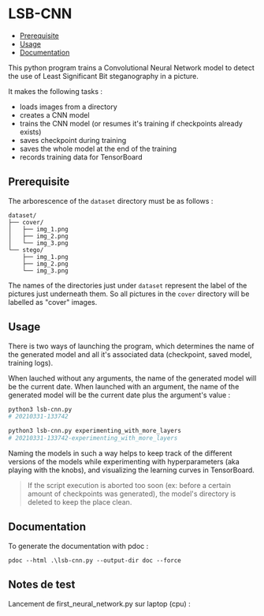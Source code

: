 # LSB-CNN

- [Prerequisite](#prerequisite)
- [Usage](#usage)
- [Documentation](#documentation)

This python program trains a Convolutional Neural Network model to detect the use of Least Significant Bit steganography in a picture.

It makes the following tasks :
- loads images from a directory
- creates a CNN model
- trains the CNN model (or resumes it's training if checkpoints already exists)
- saves checkpoint during training
- saves the whole model at the end of the training
- records training data for TensorBoard

## Prerequisite

The arborescence of the `dataset` directory must be as follows :
```shell
dataset/
├── cover/
│   ├── img_1.png
│   ├── img_2.png
│   └── img_3.png
└── stego/
    ├── img_1.png
    ├── img_2.png
    └── img_3.png
```

The names of the directories just under `dataset` represent the label of the pictures just underneath them. So all pictures in the `cover` directory will be labelled as "cover" images.

## Usage

There is two ways of launching the program, which determines the name of the generated model and all it's associated data (checkpoint, saved model, training logs).

When lauched without any arguments, the name of the generated model will be the current date. When launched with an argument, the name of the generated model will be the current date plus the argument's value :
```bash
python3 lsb-cnn.py
# 20210331-133742

python3 lsb-cnn.py experimenting_with_more_layers
# 20210331-133742-experimenting_with_more_layers
```

Naming the models in such a way helps to keep track of the different versions of the models while experimenting with hyperparameters (aka playing with the knobs), and visualizing the learning curves in TensorBoard.

> If the script execution is aborted too soon (ex: before a certain amount of checkpoints was generated), the model's directory is deleted to keep the place clean.

## Documentation

To generate the documentation with pdoc :
```shell
pdoc --html .\lsb-cnn.py --output-dir doc --force
```

## Notes de test

Lancement de first_neural_network.py
sur laptop (cpu) :
